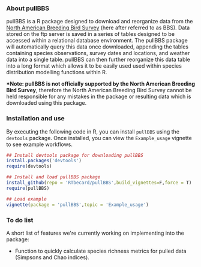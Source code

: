 ### About pullBBS

pullBBS is a R package designed to download and reorganize data from the [North American Breeding Bird Survey](https://www.pwrc.usgs.gov/bbs/) (here after referred to as BBS).  Data stored on the ftp server is saved in a series of tables designed to be accessed within a relational database environment.  The pullBBS package will automatically query this data once downloaded, appending the tables containing species observations, survey dates and locations, and weather data into a single table.  pullBBS can then further reorganize this data table into a long format which allows it to be easily used used within species distribution modelling functions within R.

**\*Note: pullBBS is not officially supported by the North American Breeding Bird Survey**, therefore the North American Breeding Bird Survey cannot be held responsible for any mistakes in the package or resulting data which is downloaded using this package.

### Installation and use

By executing the following code in R, you can install `pullBBS` using the `devtools` package.  Once installed, you can view the `Example_usage` vignette to see example workflows.

```r
## Install devtools package for downloading pullBBS
install.packages('devtools')
require(devtools)

## Install and load pullBBS package
install_github(repo = 'RTbecard/pullBBS',build_vignettes=F,force = T)
require(pullBBS)

## Load example
vignette(package = 'pullBBS',topic = 'Example_usage')
```
### To do list

A short list of features we're currently working on implementing into the package:

- Function to quickly calculate species richness metrics for pulled data (Simpsons and Chao indices).
